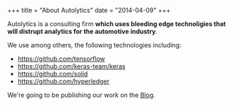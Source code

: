 +++
title = "About Autolytics"
date = "2014-04-09"
+++

Autolytics is a consulting firm **which uses bleeding edge technoligies that will distrupt analytics for the automotive industry**.

We use among others, the following technologies including:

* https://github.com/tensorflow
* https://github.com/keras-team/keras
* https://github.com/solid
* https://github.com/hyperledger

We're going to be publishing our work on the [Blog](https://autolytics.co.uk/posts).

